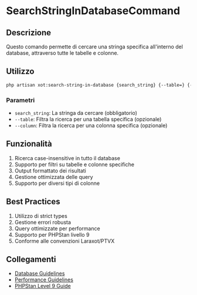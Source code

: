 # SearchStringInDatabaseCommand

## Descrizione
Questo comando permette di cercare una stringa specifica all'interno del database, attraverso tutte le tabelle e colonne.

## Utilizzo
```bash
php artisan xot:search-string-in-database {search_string} {--table=} {--column=}
```

### Parametri
- `search_string`: La stringa da cercare (obbligatorio)
- `--table`: Filtra la ricerca per una tabella specifica (opzionale)
- `--column`: Filtra la ricerca per una colonna specifica (opzionale)

## Funzionalità
1. Ricerca case-insensitive in tutto il database
2. Supporto per filtri su tabelle e colonne specifiche
3. Output formattato dei risultati
4. Gestione ottimizzata delle query
5. Supporto per diversi tipi di colonne

## Best Practices
1. Utilizzo di strict types
2. Gestione errori robusta
3. Query ottimizzate per performance
4. Supporto per PHPStan livello 9
5. Conforme alle convenzioni Laraxot/PTVX

## Collegamenti
- [Database Guidelines](../DATABASE-GUIDELINES.md)
- [Performance Guidelines](../performance/database-queries.md)
- [PHPStan Level 9 Guide](../PHPSTAN-LEVEL9-GUIDE.md) 